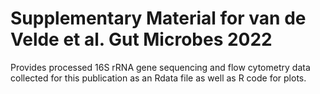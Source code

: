 # Supplementary Material for van de Velde et al. Gut Microbes 2022
Provides processed 16S rRNA gene sequencing and flow cytometry data collected for this publication as an Rdata file as well as R code for plots. 

